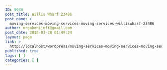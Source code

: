 ```yaml
---
ID: 9948
post_title: Willis Wharf 23486
post_name: >
  moving-services-moving-services-moving-services-williswharf-23486
author: mrgabonijeff@gmail.com
post_date: 2018-03-28 01:49:24
layout: page
link: >
  http://localhost/wordpress/moving-services-moving-services-moving-services-williswharf-23486/
published: true
tags: [ ]
categories: [ ]
---
```

